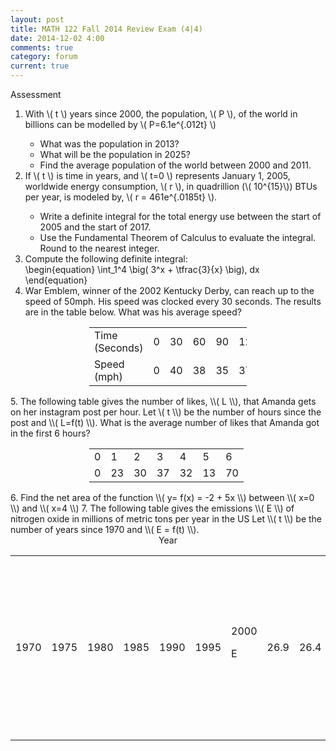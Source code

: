 ```yaml
---
layout: post
title: MATH 122 Fall 2014 Review Exam (4|4)
date: 2014-12-02 4:00
comments: true
category: forum
current: true
---
```


<div class="well">
	Assessment
</div>

1. With <span>\\( t \\)</span> years since 2000, the population, <span>\\( P \\)<span>, of the world in billions can be modelled by <span>\\( P=6.1e^{.012t} \\)<span>
    * What was the population in 2013?
	* What will be the population in 2025?
	* Find the average population of the world between 2000 and 2011.
2. If <span>\\( t \\)</span> is time in years, and <span>\\( t=0 \\)</span> represents January 1, 2005, worldwide energy consumption, <span>\\( r \\)<span>, in quadrillion (<span>\\( 10^{15}\\)</span>) BTUs per year, is modeled by, <span>\\( r = 461e^{.0185t} \\)</span>.
	* Write a definite integral for the total energy use between the start of 2005 and the start of 2017.
	* Use the Fundamental Theorem of Calculus to evaluate the integral. Round to the nearest integer.
3. Compute the following definite integral:
		<div>
			\begin{equation}
			\int_1^4 \big( 3^x + \tfrac{3}{x} \big)\, dx	
			\end{equation}
		</div>
4. War Emblem, winner of the 2002 Kentucky Derby, can reach up to the speed of 50mph.  His speed was clocked every 30 seconds.  The results are in the table below.  What was his average speed?
<div style="text-align:center">
	<table class="table table-border" style="width:50%; margin-left:auto; margin-right:auto;">
		<tr>
			<td>Time (Seconds)</td><td>0</td><td>30</td><td>60</td><td>90</td><td>120</td>
		</tr>
		<tr>
			<td>Speed (mph)</td><td>0</td><td>40</td><td>38</td><td>35</td><td>37</td>
		</tr>
	</table>
</div>
5. The following table gives the number of likes, <span>\\( L \\)</span>, that Amanda gets on her instagram post per hour.  Let <span>\( t \\)</span> be the number of hours since the post and <span>\\( L=f(t) \\)</span>.  What is the average number of likes that Amanda got in the first 6 hours?
<div style="text-align:center">
	<table class="table table-border" style="width:50%; margin-left:auto; margin-right:auto;">
		<tr>
			<td>0</td><td>1</td><td>2</td><td>3</td><td>4</td><td>5</td><td>6</td>
		</tr>
		<tr>
			<td>0</td><td>23</td><td>30</td><td>37</td><td>32</td><td>13</td><td>70</td>
		</tr>
	</table>
</div>
6. Find the net area of the function <span>\\( y= f(x) = -2 + 5x \\)</span> between <span>\\( x=0 \\)<span> and <span>\\( x=4 \\)</span>
7. The following table gives the emissions <span>\\( E \\)</span> of nitrogen oxide in millions of metric tons per year in the US
Let <span>\\( t \\)</span> be the number of years since 1970 and <span>\\( E = f(t) \\)</span>.

<div style="text-align:center;">
	<table class="table table-border" style="">
Year</td><td>1970</td><td>1975</td><td>1980</td><td>1985</td><td>1990</td><td>1995</td><td>2000

E     </td><td> 26.9</td><td>26.4</td><td> 27.1</td><td> 25.8 </td><td> 25.5</td><td> 25.9</td><td> 22.6

a)	what are the units and meaning of 
               30
                      f(t) dt
             0

b)	estimate   
               30
                      f(t) dt
             0
